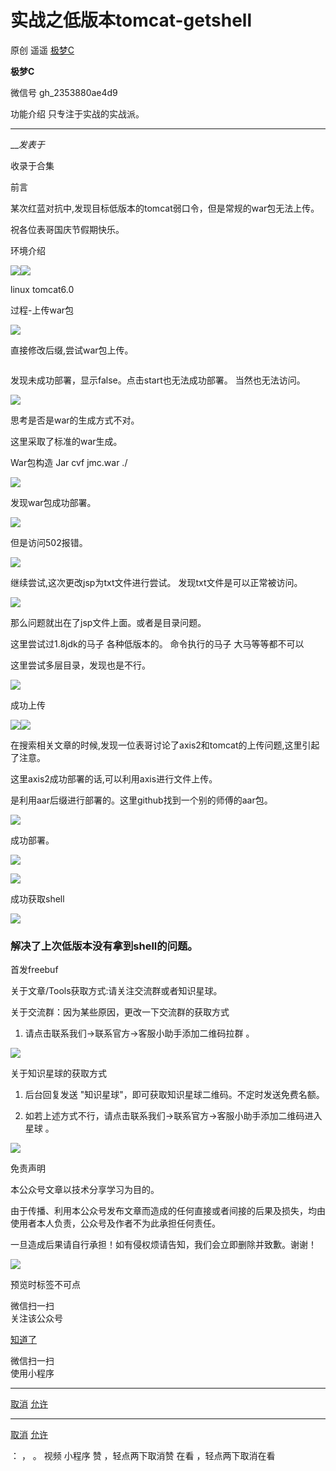#  实战之低版本tomcat-getshell

原创 遥遥 [ 极梦C ](javascript:void\(0\);)

**极梦C** ![]()

微信号 gh_2353880ae4d9

功能介绍 只专注于实战的实战派。

____

___发表于_

收录于合集

前言

某次红蓝对抗中,发现目标低版本的tomcat弱口令，但是常规的war包无法上传。

  

祝各位表哥国庆节假期快乐。

  

环境介绍

![](http://hk-proxy.gitwarp.com/https://raw.githubusercontent.com/tuchuang9/tc1/refs/heads/main/public/20220929133211.png)![](http://hk-proxy.gitwarp.com/https://raw.githubusercontent.com/tuchuang9/tc1/refs/heads/main/public/20220929133212.png)

linux tomcat6.0

  

  

过程-上传war包

![](http://hk-proxy.gitwarp.com/https://raw.githubusercontent.com/tuchuang9/tc1/refs/heads/main/public/20220929133211.png)  

直接修改后缀,尝试war包上传。

  

![]()  

  

  

发现未成功部署，显示false。点击start也无法成功部署。 当然也无法访问。

  

![](http://hk-proxy.gitwarp.com/https://raw.githubusercontent.com/tuchuang9/tc1/refs/heads/main/public/20220929133214.png)

  

思考是否是war的生成方式不对。

这里采取了标准的war生成。

War包构造 Jar cvf jmc.war ./

  

![](http://hk-proxy.gitwarp.com/https://raw.githubusercontent.com/tuchuang9/tc1/refs/heads/main/public/20220929133215.png)  

  

发现war包成功部署。

  

![](http://hk-proxy.gitwarp.com/https://raw.githubusercontent.com/tuchuang9/tc1/refs/heads/main/public/20220929133217.png)  

  

  

但是访问502报错。

  

![](http://hk-proxy.gitwarp.com/https://raw.githubusercontent.com/tuchuang9/tc1/refs/heads/main/public/20220929133218.png)  

  

继续尝试,这次更改jsp为txt文件进行尝试。 发现txt文件是可以正常被访问。

  

![](http://hk-proxy.gitwarp.com/https://raw.githubusercontent.com/tuchuang9/tc1/refs/heads/main/public/20220929133219.png)  

那么问题就出在了jsp文件上面。或者是目录问题。

这里尝试过1.8jdk的马子 各种低版本的。 命令执行的马子 大马等等都不可以

这里尝试多层目录，发现也是不行。

  

![](http://hk-proxy.gitwarp.com/https://raw.githubusercontent.com/tuchuang9/tc1/refs/heads/main/public/20220929133220.png)  

  

成功上传

![](http://hk-proxy.gitwarp.com/https://raw.githubusercontent.com/tuchuang9/tc1/refs/heads/main/public/20220929133211.png)![](http://hk-proxy.gitwarp.com/https://raw.githubusercontent.com/tuchuang9/tc1/refs/heads/main/public/20220929133212.png)

在搜索相关文章的时候,发现一位表哥讨论了axis2和tomcat的上传问题,这里引起了注意。

这里axis2成功部署的话,可以利用axis进行文件上传。

是利用aar后缀进行部署的。这里github找到一个别的师傅的aar包。

  

![](http://hk-proxy.gitwarp.com/https://raw.githubusercontent.com/tuchuang9/tc1/refs/heads/main/public/20220929133223.png)  

  

成功部署。

  

![](http://hk-proxy.gitwarp.com/https://raw.githubusercontent.com/tuchuang9/tc1/refs/heads/main/public/20220929133224.png)  

  

![](http://hk-proxy.gitwarp.com/https://raw.githubusercontent.com/tuchuang9/tc1/refs/heads/main/public/20220929133225.png)  

成功获取shell

  

![](http://hk-proxy.gitwarp.com/https://raw.githubusercontent.com/tuchuang9/tc1/refs/heads/main/public/20220929133226.png)  

### 解决了上次低版本没有拿到shell的问题。

首发freebuf

  

  

  
  

  

  

关于文章/Tools获取方式:请关注交流群或者知识星球。

  

  

  

  

  
  
  
  
  
  

关于交流群：因为某些原因，更改一下交流群的获取方式

  

  1. 请点击联系我们->联系官方->客服小助手添加二维码拉群 。    

![](http://hk-proxy.gitwarp.com/https://raw.githubusercontent.com/tuchuang9/tc1/refs/heads/main/public/20220929133227.png)

  

  

  

  

  
  

关于知识星球的获取方式

  

  1. 后台回复发送 "知识星球"，即可获取知识星球二维码。不定时发送免费名额。

  2. 如若上述方式不行，请点击联系我们->联系官方->客服小助手添加二维码进入星球 。    

![](http://hk-proxy.gitwarp.com/https://raw.githubusercontent.com/tuchuang9/tc1/refs/heads/main/public/20220929133227.png)

  

  

  

  

  

  

  

免责声明

  

          

  

本公众号文章以技术分享学习为目的。

由于传播、利用本公众号发布文章而造成的任何直接或者间接的后果及损失，均由使用者本人负责，公众号及作者不为此承担任何责任。

一旦造成后果请自行承担！如有侵权烦请告知，我们会立即删除并致歉。谢谢！

  

  

  

  

![](http://hk-proxy.gitwarp.com/https://raw.githubusercontent.com/tuchuang9/tc1/refs/heads/main/public/20220929133229.png)

  

预览时标签不可点

微信扫一扫  
关注该公众号

[知道了](javascript:;)

微信扫一扫  
使用小程序

****

[取消](javascript:void\(0\);) [允许](javascript:void\(0\);)

****

[取消](javascript:void\(0\);) [允许](javascript:void\(0\);)

： ， 。   视频 小程序 赞 ，轻点两下取消赞 在看 ，轻点两下取消在看

